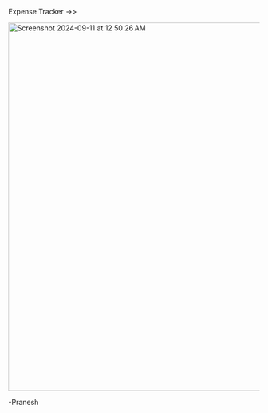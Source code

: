 Expense Tracker ->>

<img width="739" alt="Screenshot 2024-09-11 at 12 50 26 AM" src="https://github.com/user-attachments/assets/b90ff5f6-c311-477b-bf5e-4d823ff8a390">

-Pranesh
